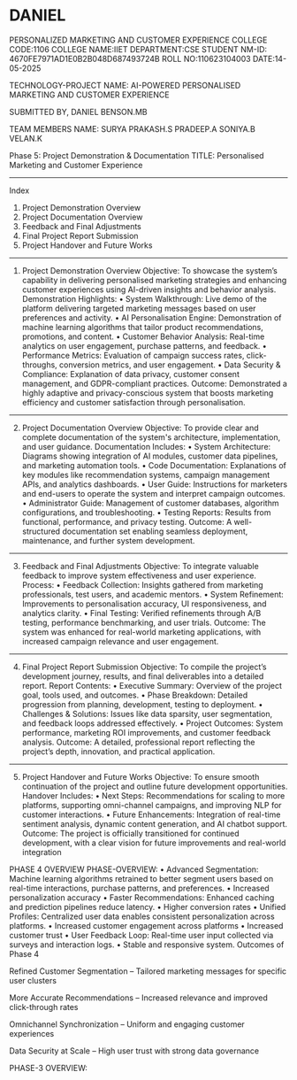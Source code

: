 # DANIEL
PERSONALIZED MARKETING AND CUSTOMER EXPERIENCE
COLLEGE CODE:1106
COLLEGE NAME:IIET
DEPARTMENT:CSE
STUDENT NM-ID: 4670FE7971AD1E0B2B048D687493724B
ROLL NO:110623104003
DATE:14-05-2025

TECHNOLOGY-PROJECT NAME: AI-POWERED PERSONALISED MARKETING AND CUSTOMER EXPERIENCE

SUBMITTED BY,
DANIEL BENSON.MB

TEAM MEMBERS NAME:
SURYA PRAKASH.S
PRADEEP.A
SONIYA.B
VELAN.K












Phase 5: Project Demonstration & Documentation
TITLE: Personalised Marketing and Customer Experience
________________________________________
Index
1.	Project Demonstration Overview
2.	Project Documentation Overview
3.	Feedback and Final Adjustments
4.	Final Project Report Submission
5.	Project Handover and Future Works
________________________________________
1. Project Demonstration Overview
Objective:
To showcase the system’s capability in delivering personalised marketing strategies and enhancing customer experiences using AI-driven insights and behavior analysis.
Demonstration Highlights:
•	System Walkthrough: Live demo of the platform delivering targeted marketing messages based on user preferences and activity.
•	AI Personalisation Engine: Demonstration of machine learning algorithms that tailor product recommendations, promotions, and content.
•	Customer Behavior Analysis: Real-time analytics on user engagement, purchase patterns, and feedback.
•	Performance Metrics: Evaluation of campaign success rates, click-throughs, conversion metrics, and user engagement.
•	Data Security & Compliance: Explanation of data privacy, customer consent management, and GDPR-compliant practices.
Outcome:
Demonstrated a highly adaptive and privacy-conscious system that boosts marketing efficiency and customer satisfaction through personalisation.
________________________________________
2. Project Documentation Overview
Objective:
To provide clear and complete documentation of the system's architecture, implementation, and user guidance.
Documentation Includes:
•	System Architecture: Diagrams showing integration of AI modules, customer data pipelines, and marketing automation tools.
•	Code Documentation: Explanations of key modules like recommendation systems, campaign management APIs, and analytics dashboards.
•	User Guide: Instructions for marketers and end-users to operate the system and interpret campaign outcomes.
•	Administrator Guide: Management of customer databases, algorithm configurations, and troubleshooting.
•	Testing Reports: Results from functional, performance, and privacy testing.
Outcome:
A well-structured documentation set enabling seamless deployment, maintenance, and further system development.
________________________________________
3. Feedback and Final Adjustments
Objective:
To integrate valuable feedback to improve system effectiveness and user experience.
Process:
•	Feedback Collection: Insights gathered from marketing professionals, test users, and academic mentors.
•	System Refinement: Improvements to personalisation accuracy, UI responsiveness, and analytics clarity.
•	Final Testing: Verified refinements through A/B testing, performance benchmarking, and user trials.
Outcome:
The system was enhanced for real-world marketing applications, with increased campaign relevance and user engagement.
________________________________________
4. Final Project Report Submission
Objective:
To compile the project’s development journey, results, and final deliverables into a detailed report.
Report Contents:
•	Executive Summary: Overview of the project goal, tools used, and outcomes.
•	Phase Breakdown: Detailed progression from planning, development, testing to deployment.
•	Challenges & Solutions: Issues like data sparsity, user segmentation, and feedback loops addressed effectively.
•	Project Outcomes: System performance, marketing ROI improvements, and customer feedback analysis.
Outcome:
A detailed, professional report reflecting the project’s depth, innovation, and practical application.
________________________________________
5. Project Handover and Future Works
Objective:
To ensure smooth continuation of the project and outline future development opportunities.
Handover Includes:
•	Next Steps: Recommendations for scaling to more platforms, supporting omni-channel campaigns, and improving NLP for customer interactions.
•	Future Enhancements: Integration of real-time sentiment analysis, dynamic content generation, and AI chatbot support.
Outcome:
The project is officially transitioned for continued development, with a clear vision for future improvements and real-world integration

PHASE 4 OVERVIEW
PHASE-OVERVIEW: • Advanced Segmentation: Machine learning algorithms retrained to better segment users based on real-time interactions, purchase patterns, and preferences. • Increased personalization accuracy • Faster Recommendations: Enhanced caching and prediction pipelines reduce latency. • Higher conversion rates • Unified Profiles: Centralized user data enables consistent personalization across platforms. • Increased customer engagement across platforms • Increased customer trust • User Feedback Loop: Real-time user input collected via surveys and interaction logs. • Stable and responsive system. Outcomes of Phase 4

Refined Customer Segmentation – Tailored marketing messages for specific user clusters

More Accurate Recommendations – Increased relevance and improved click-through rates

Omnichannel Synchronization – Uniform and engaging customer experiences

Data Security at Scale – High user trust with strong data governance

PHASE-3 OVERVIEW:
